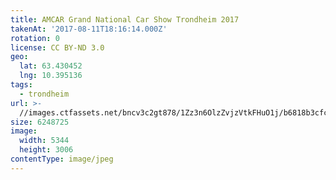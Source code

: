 ```yaml
---
title: AMCAR Grand National Car Show Trondheim 2017
takenAt: '2017-08-11T18:16:14.000Z'
rotation: 0
license: CC BY-ND 3.0
geo:
  lat: 63.430452
  lng: 10.395136
tags:
  - trondheim
url: >-
  //images.ctfassets.net/bncv3c2gt878/1Zz3n6OlzZvjzVtkFHuO1j/b6818b3cfc4282f903d6a16f7bfd50b7/amcar-grand-national-car-show-trondheim-2017_36111424900_o
size: 6248725
image:
  width: 5344
  height: 3006
contentType: image/jpeg
---
```


